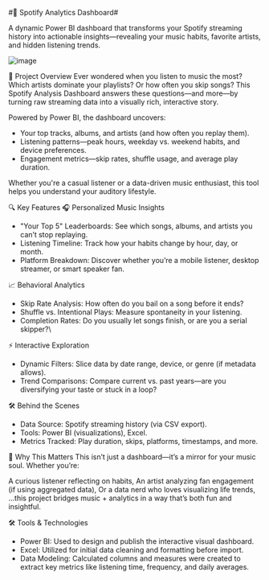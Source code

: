 #🎵 Spotify Analytics Dashboard#

A dynamic Power BI dashboard that transforms your Spotify streaming history into actionable insights—revealing your music habits, favorite artists, and hidden listening trends.

![image](https://github.com/user-attachments/assets/7f0faaa5-1091-4dfc-b2a2-ffc94614596b)


🌟 Project Overview
Ever wondered when you listen to music the most? Which artists dominate your playlists? Or how often you skip songs? 
This Spotify Analysis Dashboard answers these questions—and more—by turning raw streaming data into a visually rich, interactive story.

Powered by Power BI, the dashboard uncovers:

- Your top tracks, albums, and artists (and how often you replay them).
- Listening patterns—peak hours, weekday vs. weekend habits, and device preferences.
- Engagement metrics—skip rates, shuffle usage, and average play duration.

Whether you're a casual listener or a data-driven music enthusiast, this tool helps you understand your auditory lifestyle.

🔍 Key Features
🎧 Personalized Music Insights
- "Your Top 5" Leaderboards: See which songs, albums, and artists you can’t stop replaying.
- Listening Timeline: Track how your habits change by hour, day, or month.
- Platform Breakdown: Discover whether you’re a mobile listener, desktop streamer, or smart speaker fan.

  
📈 Behavioral Analytics
- Skip Rate Analysis: How often do you bail on a song before it ends?
- Shuffle vs. Intentional Plays: Measure spontaneity in your listening.
- Completion Rates: Do you usually let songs finish, or are you a serial skipper?\
  
⚡ Interactive Exploration
- Dynamic Filters: Slice data by date range, device, or genre (if metadata allows).
- Trend Comparisons: Compare current vs. past years—are you diversifying your taste or stuck in a loop?


🛠️ Behind the Scenes
- Data Source: Spotify streaming history (via CSV export).
- Tools: Power BI (visualizations), Excel.
- Metrics Tracked: Play duration, skips, platforms, timestamps, and more.

  
🎯 Why This Matters
This isn’t just a dashboard—it’s a mirror for your music soul. Whether you’re:

A curious listener reflecting on habits,
An artist analyzing fan engagement (if using aggregated data),
Or a data nerd who loves visualizing life trends,
…this project bridges music + analytics in a way that’s both fun and insightful.

🛠️ Tools & Technologies
- Power BI: Used to design and publish the interactive visual dashboard.
- Excel: Utilized for initial data cleaning and formatting before import.
- Data Modeling: Calculated columns and measures were created to extract key metrics like listening time, frequency, and daily averages.
